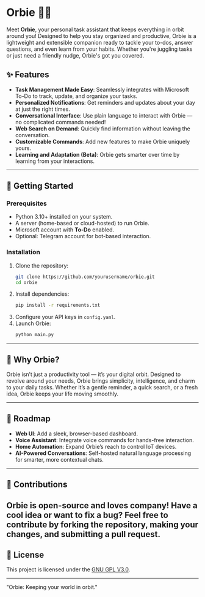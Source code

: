# Orbie 🌌🤖

Meet **Orbie**, your personal task assistant that keeps everything in orbit around you! Designed to help you stay organized and productive, Orbie is a lightweight and extensible companion ready to tackle your to-dos, answer questions, and even learn from your habits. Whether you're juggling tasks or just need a friendly nudge, Orbie's got you covered.

## ✨ Features
- **Task Management Made Easy**: Seamlessly integrates with Microsoft To-Do to track, update, and organize your tasks.
- **Personalized Notifications**: Get reminders and updates about your day at just the right times.
- **Conversational Interface**: Use plain language to interact with Orbie — no complicated commands needed!
- **Web Search on Demand**: Quickly find information without leaving the conversation.
- **Customizable Commands**: Add new features to make Orbie uniquely yours.
- **Learning and Adaptation (Beta)**: Orbie gets smarter over time by learning from your interactions.

---

## 🚀 Getting Started

### Prerequisites
- Python 3.10+ installed on your system.
- A server (home-based or cloud-hosted) to run Orbie.
- Microsoft account with **To-Do** enabled.
- Optional: Telegram account for bot-based interaction.

### Installation
1. Clone the repository:
   ```bash
   git clone https://github.com/yourusername/orbie.git
   cd orbie
   ```
2. Install dependencies:
   ```bash
   pip install -r requirements.txt
   ```
3. Configure your API keys in `config.yaml`.
4. Launch Orbie:
   ```bash
   python main.py
   ```

---

## 🌟 Why Orbie?
Orbie isn’t just a productivity tool — it’s your digital orbit. Designed to revolve around your needs, Orbie brings simplicity, intelligence, and charm to your daily tasks. Whether it’s a gentle reminder, a quick search, or a fresh idea, Orbie keeps your life moving smoothly.

---

## 📖 Roadmap
- **Web UI**: Add a sleek, browser-based dashboard.
- **Voice Assistant**: Integrate voice commands for hands-free interaction.
- **Home Automation**: Expand Orbie’s reach to control IoT devices.
- **AI-Powered Conversations**: Self-hosted natural language processing for smarter, more contextual chats.

---

## 🤝 Contributions
Orbie is open-source and loves company! Have a cool idea or want to fix a bug? Feel free to contribute by forking the repository, making your changes, and submitting a pull request. 
---

## 📜 License
This project is licensed under the [GNU GPL V3.0](LICENSE).

---

"Orbie: Keeping your world in orbit."
